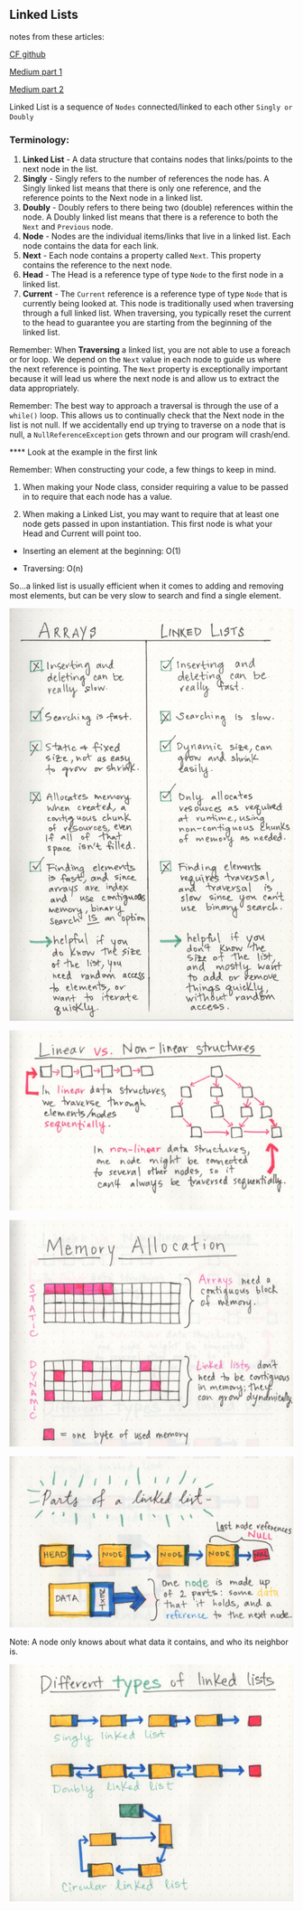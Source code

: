 ## Linked Lists
notes from these articles:

[CF github](https://codefellows.github.io/common_curriculum/data_structures_and_algorithms/Code_401/class-05/resources/singly_linked_list.html)

[Medium part 1](https://medium.com/basecs/whats-a-linked-list-anyway-part-1-d8b7e6508b9d)

[Medium part 2](https://medium.com/basecs/whats-a-linked-list-anyway-part-2-131d96f71996)

Linked List is a sequence of `Nodes` connected/linked to each other `Singly or Doubly`

### Terminology:
1. **Linked List** - A data structure that contains nodes that links/points to the next node in the list.
2. **Singly** - Singly refers to the number of references the node has. A Singly linked list means that there is only one reference, and the reference points to the Next node in a linked list.
3. **Doubly** - Doubly refers to there being two (double) references within the node. A Doubly linked list means that there is a reference to both the `Next` and `Previous` node.
4. **Node** - Nodes are the individual items/links that live in a linked list. Each node contains the data for each link.
5. **Next** - Each node contains a property called `Next`. This property contains the reference to the next node.
6. **Head** - The Head is a reference type of type `Node` to the first node in a linked list.
7. **Current** - The `Current` reference is a reference type of type `Node` that is currently being looked at. This node is traditionally used when traversing through a full linked list. When traversing, you typically reset the current to the head to guarantee you are starting from the beginning of the linked list.

Remember: When **Traversing** a linked list, you are not able to use a foreach or for loop. We depend on the `Next` value in each node to guide us where the next reference is pointing. The `Next` property is exceptionally important because it will lead us where the next node is and allow us to extract the data appropriately.

Remember: The best way to approach a traversal is through the use of a `while()` loop. This allows us to continually check that the Next node in the list is not null. If we accidentally end up trying to traverse on a node that is null, a `NullReferenceException` gets thrown and our program will crash/end.

**** Look at the example in the first link

Remember:  When constructing your code, a few things to keep in mind.

1. When making your Node class, consider requiring a value to be passed in to require that each node has a value.

2. When making a Linked List, you may want to require that at least one node gets passed in upon instantiation. This first node is what your Head and Current will point too.

- Inserting an element at the beginning: O(1)

- Traversing: O(n)

So...a linked list is usually efficient when it comes to adding and removing most elements, but can be very slow to search and find a single element.

![Arrays vs Linked Lists](./images/arrays-vs-linked-lists.jpeg)

![linear vs non-linear structures](./images/linear-vs-nonlinear-structures.jpeg)

![linked vs array memory allocation](./images/linked-vs-arrays-memory.jpeg)

![linked list node visual](./images/linked-node-visual.jpeg)

Note: A node only knows about what data it contains, and who its neighbor is.

![linkingvisual](./images/singly-doubly-circular.jpeg)
